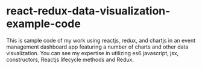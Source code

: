 # react-redux-data-visualization-example-code
This is sample code of my work using reactjs, redux, and chartjs in an event management dashboard app featuring a number of charts and other data visualization. You can see my expertise in utilizing es6 javascript, jsx, constructors, Reactjs lifecycle methods and Redux.
